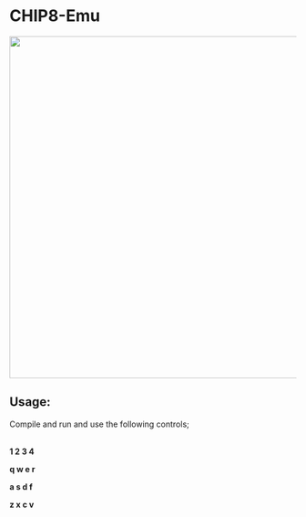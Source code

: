 <h1>CHIP8-Emu</h1>
<img src="https://doctard.s-ul.eu/v0I9lTnb" width="600">
<h2>Usage:</h2>
Compile and run and use the following controls;<br/><br/>
<p><b>1 2 3 4</b></p>
<p><b>q w e r</b></p>
<p><b>a s d f</b></p>
<p><b>z x c v</b></p>
